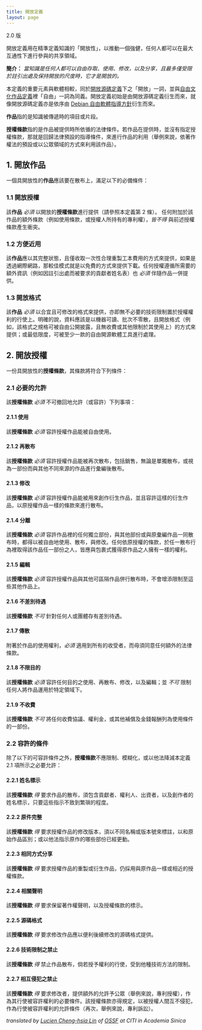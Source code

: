 ```yaml
---
title: 開放定義
layout: page
---
```


2.0 版

開放定義用在精準定義知識的「開放性」，以推動一個強健，任何人都可以在最大互通性下進行參與的共享領域。

**簡介：** *當知識是任何人都可以自由存取、使用、修改，以及分享，且最多僅受限於註引出處及保持開放的尺度時，它才是開放的。*

本定義的重要元素與軟體相較，同於[開放源碼定義](https://opensource.org/docs/osd)下之「開放」一詞，並與[自由文化作品定義](http://freedomdefined.org)裡「自由」一詞為同義。開放定義初始是由開放源碼定義衍生而來，就像開放源碼定義亦是依序由 [Debian 自由軟體指導方針](http://www.debian.org/social_contract)衍生而來。

**作品**指的是知識被傳遞時的項目或片段。

**授權條款**指的是作品被提供時所依循的法律條件。若作品在提供時，並沒有指定授權條款，那就是回歸法律預設的指導條件，來進行作品的利用（舉例來說，依著作權法的預設或以公眾領域的方式來利用該作品）。

## 1. 開放作品

一個具開放性的**作品**應該要在散布上，滿足以下的必備條件：

### 1.1 開放授權

該**作品** *必須* 以開放的**授權條款**進行提供（請參照本定義第 2 條）。
任何附加於該作品的額外條款（例如使用條款，或授權人所持有的專利權），*皆不得* 與前述授權條款產生衝突。

### 1.2 方便近用

該**作品**應以其完整狀態，且僅收取一次性合理重製工本費用的方式來提供，如果是透過網際網路，那較佳模式就是以免費的方式來提供下載。任何授權遵循所需要的額外資訊（例如因註引出處而被要求的貢獻者姓名表）也 *必須* 伴隨作品一併提供。

### 1.3 開放格式

該**作品** *必須* 以合宜且可修改的格式來提供，亦即無不必要的技術限制置於授權權利的行使上。明確的說，資料應該是以機器可讀、批次不零散，且開放格式（例如，該格式之規格可被自由公開披露，且無收費或其他限制於其使用上）的方式來提供；或最低限度，可被至少一款的自由開源軟體工具進行處理。

## 2. 開放授權

一份具開放性的**授權條款**，其條款將符合下列條件：

### 2.1 必要的允許

該**授權條款** *必須* 不可撤回地允許（或容許）下列事項：

#### 2.1.1 使用

該**授權條款** *必須* 容許授權作品能被自由使用。

#### 2.1.2 再散布

該**授權條款** *必須* 容許授權作品能被再次散布，包括銷售，無論是單獨散布，或視為一部份而與其他不同來源的作品進行彙編後散布。

#### 2.1.3 修改

該**授權條款** *必須* 容許授權作品能被用來創作衍生作品，並且容許這樣的衍生作品，以原授權作品一樣的條款來進行散布。

#### 2.1.4 分離

該**授權條款** *必須* 容許作品裡的任何獨立部份，與其他部份或與原彙編作品一同散布時，都得以被自由地使用、散布，與修改。任何依原授權的條款，於任一散布行為裡取得該作品任一部份之人，皆應與包裹式獲得原作品之人擁有一樣的權利。

#### 2.1.5 編輯

該**授權條款** *必須* 容許授權作品與其他可區隔作品併行散布時，不會增添限制至這些其他作品上。

#### 2.1.6 不差別待遇

該**授權條款** *不可* 針對任何人或團體存有差別待遇。

#### 2.1.7 傳散

附著於作品的使用權利，*必須* 適用到所有的收受者，而毋須同意任何額外的法律條款。

#### 2.1.8 不限目的

該**授權條款** *必須* 容許任何目的之使用、再散布、修改，以及編輯；並 *不可* 限制任何人將作品運用於特定領域下。

#### 2.1.9 不收費

該**授權條款** *不可* 將任何收費協議、權利金，或其他補償及金錢報酬列為使用條件的一部份。

### 2.2 容許的條件

除了以下的可容許條件之外，**授權條款**不應限制、模糊化，或以他法降減本定義 2.1 項所示之必要允許：

#### 2.2.1 姓名標示

該**授權條款** *得* 要求作品的散布，須包含貢獻者、權利人、出資者，以及創作者的姓名標示，只要這些指示不致到繁瑣的程度。

#### 2.2.2 原件完整

該**授權條款** *得* 要求授權作品的修改版本，須以不同名稱或版本號來標註，以和原始作品區別；或以他法指示原作的哪些部份已經更動。

#### 2.2.3 相同方式分享

該**授權條款** *得* 要求授權作品的重製或衍生作品，仍採用與原作品一樣或相近的授權條款。

#### 2.2.4 相關聲明

該**授權條款** *得* 要求保留著作權聲明，以及授權條款的標示。

#### 2.2.5 源碼格式

該**授權條款** *得* 要求修改作品應以便利後續修改的源碼格式提供。

#### 2.2.6 技術限制之禁止

該**授權條款** *得* 禁止作品散布，倘若授予權利的行使，受到他種技術方法的限制。

#### 2.2.7 相互侵犯之禁止

該**授權條款** *得* 要求修改者，提供額外的允許予公眾（舉例來說，專利授權），作為其行使被容許權利的必要條件。該授權條款亦得規定，以被授權人間互不侵犯，作為行使被容許權利的允許條件（再次，舉例來說，專利訴訟）。

*translated by [Lucien Cheng-hsia Lin](https://www.linkedin.com/in/lucienchlin) of [OSSF](http://www.openfoundry.org/en/about) at CITI in Academia Sinica*